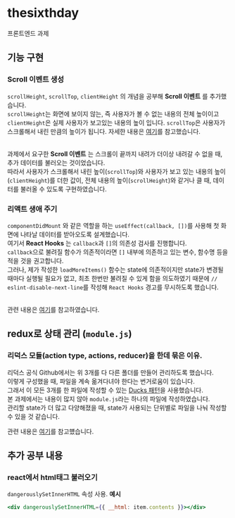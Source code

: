 # thesixthday

프론트엔드 과제

## 기능 구현

### Scroll 이벤트 생성
`scrollHeight`, `scrollTop`, `clientHeight` 의 개념을 공부해 __Scroll 이벤트__ 를 추가했습니다.</br>
`scrollHeight`는 화면에 보이지 않는, 즉 사용자가 볼 수 없는 내용의 전체 높이이고 `clientHeight`은 실제 사용자가 보고있는 내용의 높이 입니다. `scrollTop`은 사용자가 스크롤해서 내린 만큼의 높이가 됩니다. 자세한 내용은 [여기](https://ko.javascript.info/size-and-scroll)를 참고했습니다. </br></br>

과제에서 요구한 __Scroll 이벤트__ 는 스크롤이 끝까지 내려가 더이상 내려갈 수 없을 때, 추가 데이터를 불러오는 것이었습니다. </br>
따라서 사용자가 스크롤해서 내린 높이(`scrollTop`)와 사용자가 보고 있는 내용의 높이(`clientHeight`)를 더한 값이, 전체 내용의 높이(`scrollHeight`)와 같거나 클 때, 데이터를 불러올 수 있도록 구현하였습니다. 

### 리액트 생애 주기
`componentDidMount` 와 같은 역할을 하는 `useEffect(callback, [])`를 사용해 첫 화면에 나타날 데이터를 받아오도록 설계했습니다. </br>
여기서 __React Hooks__ 는 `callback`과 `[]`의 의존성 검사를 진행합니다.</br>
`callback`으로 불려질 함수가 의존적이라면 `[]` 내부에 의존하고 있는 변수, 함수명 등을 적을 것을 권고합니다. </br>
그러나, 제가 작성한 `loadMoreItems()` 함수는 state에 의존적이지만 state가 변경될 때마다 실행될 필요가 없고, 최초 한번만 불려질 수 있게 함을 의도하였기 때문에 `// eslint-disable-next-line`를 작성해 `React Hooks` 경고를 무시하도록 했습니다. </br></br>

관련 내용은 [여기](https://stackoverflow.com/questions/55840294/how-to-fix-missing-dependency-warning-when-using-useeffect-react-hook)를 참고하였습니다. 

## redux로 상태 관리 (`module.js`)
### 리덕스 모듈(action type, actions, reducer)을 한데 묶은 이유.
리덕스 공식 Github에서는 위 3개를 다 다른 폴더를 만들어 관리하도록 했습니다. </br>
이렇게 구성했을 때, 파일을 계속 옮겨다녀야 한다는 번거로움이 있습니다. </br>
그래서 이 모든 3개를 한 파일에 작성할 수 있는 [Ducks 패턴](https://github.com/erikras/ducks-modular-redux)을 사용했습니다. </br>
본 과제에서는 내용이 많지 않아 `module.js`라는 하나의 파일에 작성하였습니다. </br>
관리할 state가 더 많고 다양해졌을 때, state가 사용되는 단위별로 파일을 나눠 작성할 수 있을 것 같습니다. 

관련 내용은 [여기](https://react.vlpt.us/redux/)를 참고헀습니다. 

## 추가 공부 내용
### react에서 html태그 불러오기

`dangerouslySetInnerHTML` 속성 사용.
**예시**

```jsx
<div dangerouslySetInnerHTML={{ __html: item.contents }}></div>
```
